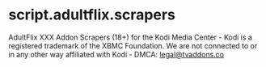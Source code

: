 # script.adultflix.scrapers
AdultFlix XXX Addon Scrapers (18+) for the Kodi Media Center - Kodi is a registered trademark of the XBMC Foundation. We are not connected to or in any other way affiliated with Kodi - DMCA: legal@tvaddons.co
